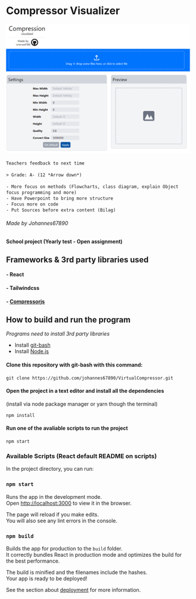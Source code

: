# Compressor Visualizer

![preview](./report/img/Apppreview.png "Website Preview")

```
Teachers feedback to next time

> Grade: A- (12 *Arrow down*)

- More focus on methods (Flowcharts, class diagram, explain Object focus programming and more)
- Have Powerpoint to bring more structure
- Focus more on code 
- Put Sources before extra content (Bilag)
```

###### Made by Johannes67890

#### School project (Yearly test - Open assignment)

## Frameworks & 3rd party libraries used

#### - React

#### - Tailwindcss

#### - [Compressorjs](https://github.com/fengyuanchen/compressorjs)

## How to build and run the program

_Programs need to install 3rd party libraries_

- Install [git-bash](https://git-scm.com/downloads)
- Install [Node.js](https://nodejs.org/en/download/)

#### Clone this repository with git-bash with this command:

```
git clone https://github.com/johannes67890/VirtualCompressor.git
```

#### Open the project in a text editor and install all the dependencies

(install via node package manager or yarn though the terminal)

```
npm install
```

#### Run one of the avaliable scripts to run the project

```
npm start
```

### Available Scripts (React default README on scripts)

In the project directory, you can run:

### `npm start`

Runs the app in the development mode.\
Open [http://localhost:3000](http://localhost:3000) to view it in the browser.

The page will reload if you make edits.\
You will also see any lint errors in the console.

### `npm build`

Builds the app for production to the `build` folder.\
It correctly bundles React in production mode and optimizes the build for the best performance.

The build is minified and the filenames include the hashes.\
Your app is ready to be deployed!

See the section about [deployment](https://facebook.github.io/create-react-app/docs/deployment) for more information.
